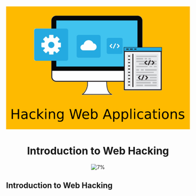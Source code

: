 <div align="center">

![Introduction to Web Hacking](https://github.com/AliElbassuony/TryHackMe/blob/main/images/hacking-web-applications.png)

</div>

<h1 align="center"> Introduction to Web Hacking </h1>

<div align="center">

![7%](https://progress-bar.dev/7/?title=Progress)

</div>

## Introduction to Web Hacking